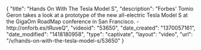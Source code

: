 {
    "title": "Hands On With The Tesla Model S",
    "description": "Forbes' Tomio Geron takes a look at a prototype of the new all-electric Tesla Model S at the GigaOm RoadMap conference in San Francisco. - http:\/\/onforb.es\/tRuveQ",
    "videoid": "53650",
    "date_created": "1370057161",
    "date_modified": "1418180958",
    "type": "captivate",
    "layout": "video",
    "url": "\/v\/hands-on-with-the-tesla-model-s\/53650"
}